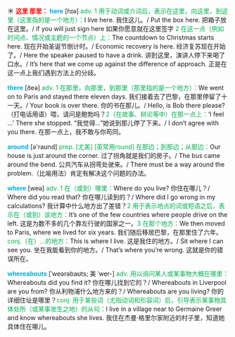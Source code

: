 ☀ <font color="red">**这里 那里：**</font>
<font color="sky blue">**here**</font> [hɪə] 
<font color="#00b050">adv. 1 用于动词或介词后，表示在这里，向这里，到这里（这里指的是一个地方）：</font>I live here. 我住这儿。/ Put the box here. 把箱子放在这里。/ if you will just sign here 如果你愿意就在这里签字 <font color="#00b050">2 在这一点（例如时间点、情况或主题的一个节点）上：</font>The countdown to Christmas starts here. 现在开始圣诞节倒计时。/ Economic recovery is here. 经济复苏现在开始了。/ Here the speaker paused to have a drink. 讲到这里，演讲人停下来喝了口水。/ It’s here that we come up against the difference of approach. 正是在这一点上我们遇到方法上的分歧。

<font color="sky blue">**there**</font> [ðeə] 
<font color="#00b050">adv. 1 在那里，向那里，到那里（那里指的是一个地方）：</font>We went on to Paris and stayed there eleven days. 我们接着去了巴黎，在那里停留了十一天。/ Your book is over there. 你的书在那儿。/ Hello, is Bob there please?（打电话用语）喂，请问是鲍勃吗？<font color="#00b050">2（在故事、辩论等中）在那一点上：</font>‘I feel …’ There she stopped. “我觉得…”她说到那儿停了下来。/ I don’t agree with you there. 在那一点上，我不敢与你苟同。

<font color="sky blue">**around**</font> [ə'raʊnd] 
<font color="#00b050">prep. [尤美] [英常用round] 在那边；到那边；从那边：</font>Our house is just around the corner. 过了拐角就是我们的房子。/ The bus came around the bend. 公共汽车从拐弯处驶来。/ There must be a way around the problem.（比喻用法）肯定有解决这个问题的办法。

<font color="sky blue">**where**</font> [weə] 
<font color="#00b050">adv. 1 在（或到）哪里：</font>Where do you live? 你住在哪儿？/ Where did you read that? 你在哪儿读到的？/ Where did I go wrong in my calculations? 我计算中什么地方出了差错？<font color="#00b050">2 用于表示地点的词或短语之后，表示在（或到）该地方：</font>It’s one of the few countries where people drive on the left. 这是为数不多的几个靠左行驶的国家之一。<font color="#00b050">3 在那个地方：</font>We then moved to Paris, where we lived for six years. 我们随后移居巴黎，在那里住了六年。<font color="#00b050">conj.（在）…的地方：</font>This is where I live. 这是我住的地方。/ Sit where I can see you. 坐在我能看到你的地方。/ That’s where you’re wrong. 这就是你的错误所在。
           
<font color="sky blue">**whereabouts**</font> [ˈweərəbaʊts; 美 ˈwer-]
<font color="#00b050">adv. 用以询问某人或某事物大概在哪里：</font>Whereabouts did you find it? 你在哪儿找到它的？/ Whereabouts in Liverpool are you from? 你从利物浦什么地方来的？/ Whereabouts are you living? 你的详细住址是哪里？<font color="#00b050">conj. 用于某些词（尤指动词和形容词）后，引导表示某事物具体处所（或某事发生之地）的从句：</font>I live in a village near to Germaine Greer and know whereabouts she lives. 我住在杰曼·格里尔家附近的村子里，知道她具体住在哪儿。

